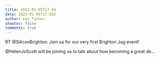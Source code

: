 ```yaml
---
title: 2022-01-05T17-59
date: 2022-01-05T17:59Z
author: Lee Turner
showtoc: false
comments: true
---
```


RT @SiliconBrighton: Join us for our very first Brighton Jug event!

@HelenJoScott will be joining us to talk about how becoming a great de…

